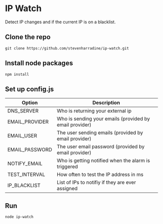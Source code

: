 # IP Watch
Detect IP changes and if the current IP is on a blacklist.

## Clone the repo
```
git clone https://github.com/stevenharradine/ip-watch.git
```

## Install node packages
```
npm install
```

## Set up config.js
| Option  | Description |
| ------------- | ------------- |
| DNS_SERVER  | Who is returning your external ip  |
| EMAIL_PROVIDER  | Who is sending your emails (provided by email provider)  |
| EMAIL_USER  | The user sending emails (provided by email provider)  |
| EMAIL_PASSWORD  | The user email password (provided by email provider)  |
| NOTIFY_EMAIL  | Who is getting notified when the alarm is triggered  |
| TEST_INTERVAL  | How often to test the IP address in ms  |
| IP_BLACKLIST  | List of IPs to notifiy if they are ever assigned  |

## Run
```
node ip-watch
```
